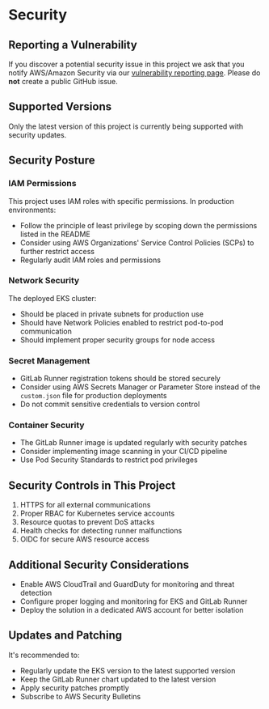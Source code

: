 # Security

## Reporting a Vulnerability

If you discover a potential security issue in this project we ask that you notify AWS/Amazon Security via our [vulnerability reporting page](http://aws.amazon.com/security/vulnerability-reporting/). Please do **not** create a public GitHub issue.

## Supported Versions

Only the latest version of this project is currently being supported with security updates.

## Security Posture

### IAM Permissions

This project uses IAM roles with specific permissions. In production environments:
- Follow the principle of least privilege by scoping down the permissions listed in the README
- Consider using AWS Organizations' Service Control Policies (SCPs) to further restrict access
- Regularly audit IAM roles and permissions

### Network Security

The deployed EKS cluster:
- Should be placed in private subnets for production use
- Should have Network Policies enabled to restrict pod-to-pod communication
- Should implement proper security groups for node access

### Secret Management

- GitLab Runner registration tokens should be stored securely
- Consider using AWS Secrets Manager or Parameter Store instead of the `custom.json` file for production deployments
- Do not commit sensitive credentials to version control

### Container Security

- The GitLab Runner image is updated regularly with security patches
- Consider implementing image scanning in your CI/CD pipeline
- Use Pod Security Standards to restrict pod privileges

## Security Controls in This Project

1. HTTPS for all external communications
2. Proper RBAC for Kubernetes service accounts
3. Resource quotas to prevent DoS attacks
4. Health checks for detecting runner malfunctions
5. OIDC for secure AWS resource access

## Additional Security Considerations

- Enable AWS CloudTrail and GuardDuty for monitoring and threat detection
- Configure proper logging and monitoring for EKS and GitLab Runner
- Deploy the solution in a dedicated AWS account for better isolation

## Updates and Patching

It's recommended to:
- Regularly update the EKS version to the latest supported version
- Keep the GitLab Runner chart updated to the latest version
- Apply security patches promptly
- Subscribe to AWS Security Bulletins